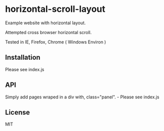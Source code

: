 # horizontal-scroll-layout

  Example website with horizontal layout.
  
  Attempted cross browser horizontal scroll.
  
  Tested in IE, Firefox, Chrome ( Windows Environ )

## Installation

  Please see index.js

## API

  Simply add pages wraped in a div with, class="panel". - Please see index.js

## License

  MIT
